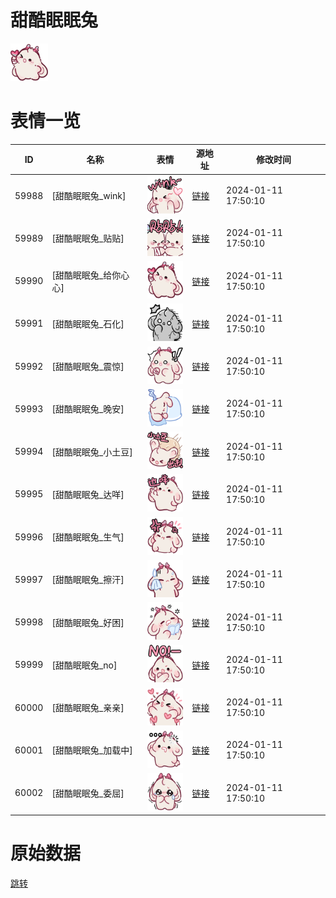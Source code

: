 # 甜酷眠眠兔

<img src="./cover.png" height="60" alt="cover" />

# 表情一览

|ID|名称|表情|源地址|修改时间|
|----|----|----|----|----|
|59988|[甜酷眠眠兔_wink]|<img src="./pic/059988_%5B甜酷眠眠兔_wink%5D.png" height="60" alt="wink"/>|[链接](https://i0.hdslb.com/bfs/garb/ee32115307566369b58bb14e89f481c3b611d93a.png)|2024-01-11 17:50:10|
|59989|[甜酷眠眠兔_贴贴]|<img src="./pic/059989_%5B甜酷眠眠兔_贴贴%5D.png" height="60" alt="贴贴"/>|[链接](https://i0.hdslb.com/bfs/garb/fb9522bad04734b20482e7161ab624aebe1f0535.png)|2024-01-11 17:50:10|
|59990|[甜酷眠眠兔_给你心心]|<img src="./pic/059990_%5B甜酷眠眠兔_给你心心%5D.png" height="60" alt="给你心心"/>|[链接](https://i0.hdslb.com/bfs/garb/9b4fe5f2b4fb6f8f3d4a57ef0d9f695a92c905a6.png)|2024-01-11 17:50:10|
|59991|[甜酷眠眠兔_石化]|<img src="./pic/059991_%5B甜酷眠眠兔_石化%5D.png" height="60" alt="石化"/>|[链接](https://i0.hdslb.com/bfs/garb/f416ab0fb3a8fd179bbe5b6d32897a4f3a712ad0.png)|2024-01-11 17:50:10|
|59992|[甜酷眠眠兔_震惊]|<img src="./pic/059992_%5B甜酷眠眠兔_震惊%5D.png" height="60" alt="震惊"/>|[链接](https://i0.hdslb.com/bfs/garb/a20cacd3a67f1ab3ed2a377bce629f72792a7a7e.png)|2024-01-11 17:50:10|
|59993|[甜酷眠眠兔_晚安]|<img src="./pic/059993_%5B甜酷眠眠兔_晚安%5D.png" height="60" alt="晚安"/>|[链接](https://i0.hdslb.com/bfs/garb/ed4d26597d463bc9ded6e162e1e79da3c0d6c7c4.png)|2024-01-11 17:50:10|
|59994|[甜酷眠眠兔_小土豆]|<img src="./pic/059994_%5B甜酷眠眠兔_小土豆%5D.png" height="60" alt="小土豆"/>|[链接](https://i0.hdslb.com/bfs/garb/d3869d7e28ae57594264f815fa567b65adc27965.png)|2024-01-11 17:50:10|
|59995|[甜酷眠眠兔_达咩]|<img src="./pic/059995_%5B甜酷眠眠兔_达咩%5D.png" height="60" alt="达咩"/>|[链接](https://i0.hdslb.com/bfs/garb/5cec823ceb4b0d8905ed3a67c388cefab95a429c.png)|2024-01-11 17:50:10|
|59996|[甜酷眠眠兔_生气]|<img src="./pic/059996_%5B甜酷眠眠兔_生气%5D.png" height="60" alt="生气"/>|[链接](https://i0.hdslb.com/bfs/garb/7c71ad4bab2e70ffca3564627b4845b21c2eccba.png)|2024-01-11 17:50:10|
|59997|[甜酷眠眠兔_擦汗]|<img src="./pic/059997_%5B甜酷眠眠兔_擦汗%5D.png" height="60" alt="擦汗"/>|[链接](https://i0.hdslb.com/bfs/garb/8b33caf13f974939e452118eea0ef753aeb0c429.png)|2024-01-11 17:50:10|
|59998|[甜酷眠眠兔_好困]|<img src="./pic/059998_%5B甜酷眠眠兔_好困%5D.png" height="60" alt="好困"/>|[链接](https://i0.hdslb.com/bfs/garb/2d9f5570e411dea759a33cf40cd963b7498359d0.png)|2024-01-11 17:50:10|
|59999|[甜酷眠眠兔_no]|<img src="./pic/059999_%5B甜酷眠眠兔_no%5D.png" height="60" alt="no"/>|[链接](https://i0.hdslb.com/bfs/garb/a002e76409d26a14a5bb4551d475265fc241ee73.png)|2024-01-11 17:50:10|
|60000|[甜酷眠眠兔_亲亲]|<img src="./pic/060000_%5B甜酷眠眠兔_亲亲%5D.png" height="60" alt="亲亲"/>|[链接](https://i0.hdslb.com/bfs/garb/f4428d79925cd1cf5fdf794c1544664e31eaa36d.png)|2024-01-11 17:50:10|
|60001|[甜酷眠眠兔_加载中]|<img src="./pic/060001_%5B甜酷眠眠兔_加载中%5D.png" height="60" alt="加载中"/>|[链接](https://i0.hdslb.com/bfs/garb/615e88fd2b4dc5a459496c4c34b01751a565b92d.png)|2024-01-11 17:50:10|
|60002|[甜酷眠眠兔_委屈]|<img src="./pic/060002_%5B甜酷眠眠兔_委屈%5D.png" height="60" alt="委屈"/>|[链接](https://i0.hdslb.com/bfs/garb/817a59a8718dd91088a0804ebe49dbf840b47e4b.png)|2024-01-11 17:50:10|

# 原始数据

[跳转](./raw.json)

